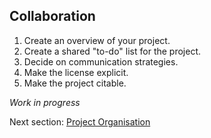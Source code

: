 ## Collaboration 

 1. Create an overview of your project.
 2. Create a shared "to-do" list for the project.
 3. Decide on communication strategies.
 4. Make the license explicit.
 5. Make the project citable.

*Work in progress*

Next section: [Project Organisation](https://github.com/mikblack/ga-good-practice/tree/main/4.ProjectOrganisation)